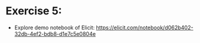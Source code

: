 # Exercise 5:

- Explore demo notebook of Elicit: https://elicit.com/notebook/d062b402-32db-4ef2-bdb8-d1e7c5e0804e
